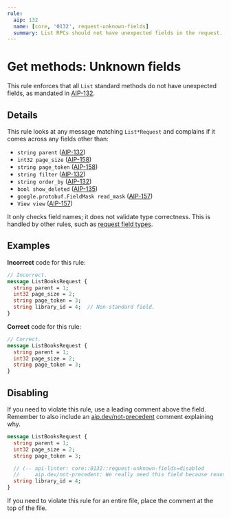 ```yaml
---
rule:
  aip: 132
  name: [core, '0132', request-unknown-fields]
  summary: List RPCs should not have unexpected fields in the request.
---
```


# Get methods: Unknown fields

This rule enforces that all `List` standard methods do not have unexpected
fields, as mandated in [AIP-132][].

## Details

This rule looks at any message matching `List*Request` and complains if it
comes across any fields other than:

- `string parent` ([AIP-132][])
- `int32 page_size` ([AIP-158][])
- `string page_token` ([AIP-158][])
- `string filter` ([AIP-132][])
- `string order_by` ([AIP-132][])
- `bool show_deleted` ([AIP-135][])
- `google.protobuf.FieldMask read_mask` ([AIP-157][])
- `View view` ([AIP-157][])

It only checks field names; it does not validate type correctness. This is
handled by other rules, such as
[request field types](./request-field-types.md).

## Examples

**Incorrect** code for this rule:

```proto
// Incorrect.
message ListBooksRequest {
  string parent = 1;
  int32 page_size = 2;
  string page_token = 3;
  string library_id = 4;  // Non-standard field.
}
```

**Correct** code for this rule:

```proto
// Correct.
message ListBooksRequest {
  string parent = 1;
  int32 page_size = 2;
  string page_token = 3;
}
```

## Disabling

If you need to violate this rule, use a leading comment above the field.
Remember to also include an [aip.dev/not-precedent][] comment explaining why.

```proto
message ListBooksRequest {
  string parent = 1;
  int32 page_size = 2;
  string page_token = 3;

  // (-- api-linter: core::0132::request-unknown-fields=disabled
  //     aip.dev/not-precedent: We really need this field because reaosns. --)
  string library_id = 4;
}
```

If you need to violate this rule for an entire file, place the comment at the
top of the file.

[aip-132]: https://aip.dev/132
[aip-135]: https://aip.dev/135
[aip-157]: https://aip.dev/157
[aip-158]: https://aip.dev/158
[aip.dev/not-precedent]: https://aip.dev/not-precedent
